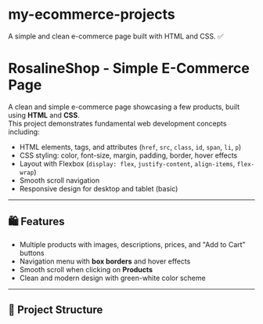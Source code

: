 # my-ecommerce-projects
A simple and clean e-commerce page built with HTML and CSS. ✅
# RosalineShop - Simple E-Commerce Page

A clean and simple e-commerce page showcasing a few products, built using **HTML** and **CSS**.  
This project demonstrates fundamental web development concepts including:

- HTML elements, tags, and attributes (`href`, `src`, `class`, `id`, `span`, `li`, `p`)  
- CSS styling: color, font-size, margin, padding, border, hover effects  
- Layout with Flexbox (`display: flex`, `justify-content`, `align-items`, `flex-wrap`)  
- Smooth scroll navigation  
- Responsive design for desktop and tablet (basic)  

---

## 🛍️ Features

- Multiple products with images, descriptions, prices, and "Add to Cart" buttons  
- Navigation menu with **box borders** and hover effects  
- Smooth scroll when clicking on **Products**  
- Clean and modern design with green-white color scheme  

---

## 📂 Project Structure

